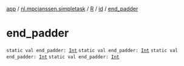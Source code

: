 [app](../../../index.md) / [nl.mpcjanssen.simpletask](../../index.md) / [R](../index.md) / [id](index.md) / [end_padder](.)

# end_padder

`static val end_padder: `[`Int`](https://kotlinlang.org/api/latest/jvm/stdlib/kotlin/-int/index.html)
`static val end_padder: `[`Int`](https://kotlinlang.org/api/latest/jvm/stdlib/kotlin/-int/index.html)
`static val end_padder: `[`Int`](https://kotlinlang.org/api/latest/jvm/stdlib/kotlin/-int/index.html)
`static val end_padder: `[`Int`](https://kotlinlang.org/api/latest/jvm/stdlib/kotlin/-int/index.html)